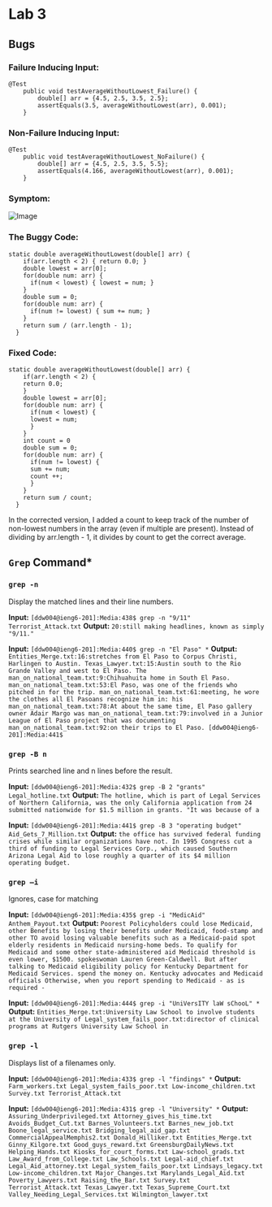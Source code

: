 # Lab 3
## Bugs
### Failure Inducing Input:
```
@Test
    public void testAverageWithoutLowest_Failure() {
        double[] arr = {4.5, 2.5, 3.5, 2.5};
        assertEquals(3.5, averageWithoutLowest(arr), 0.001);
    }
```

### Non-Failure Inducing Input:
```
@Test
    public void testAverageWithoutLowest_NoFailure() {
        double[] arr = {4.5, 2.5, 3.5, 5.5};
        assertEquals(4.166, averageWithoutLowest(arr), 0.001);
    }
```
### Symptom:
![Image](ArrayListExample_AvgFail.png)

### The Buggy Code:
```
static double averageWithoutLowest(double[] arr) {
    if(arr.length < 2) { return 0.0; }
    double lowest = arr[0];
    for(double num: arr) {
      if(num < lowest) { lowest = num; }
    }
    double sum = 0;
    for(double num: arr) {
      if(num != lowest) { sum += num; }
    }
    return sum / (arr.length - 1);
  }
```

### Fixed Code:
```
static double averageWithoutLowest(double[] arr) {
    if(arr.length < 2) { 
    return 0.0; 
    }
    double lowest = arr[0];
    for(double num: arr) {
      if(num < lowest) {
      lowest = num; 
      }
    }
    int count = 0
    double sum = 0;
    for(double num: arr) {
      if(num != lowest) { 
      sum += num;
      count ++;
      }
    }
    return sum / count;
  }
```

In the corrected version, I added a count to keep track of the number of non-lowest numbers in the array (even if multiple are present). Instead of dividing by arr.length - 1, it divides by count to get the correct average.

## `Grep` Command*

### `grep -n`

Display the matched lines and their line numbers.

**Input:** `[ddw004@ieng6-201]:Media:438$ grep -n "9/11" Terrorist_Attack.txt`
**Output:** `20:still making headlines, known as simply "9/11."`

**Input:** `[ddw004@ieng6-201]:Media:440$ grep -n "El Paso" *`
**Output:** `Entities_Merge.txt:16:stretches from El Paso to Corpus Christi, Harlingen to Austin.
Texas_Lawyer.txt:15:Austin south to the Rio Grande Valley and west to El Paso. The
man_on_national_team.txt:9:Chihuahuita home in South El Paso.
man_on_national_team.txt:53:El Paso, was one of the friends who pitched in for the trip.
man_on_national_team.txt:61:meeting, he wore the clothes all El Pasoans recognize him in: his
man_on_national_team.txt:78:At about the same time, El Paso gallery owner Adair Margo was
man_on_national_team.txt:79:involved in a Junior League of El Paso project that was documenting
man_on_national_team.txt:92:on their trips to El Paso.
[ddw004@ieng6-201]:Media:441$ `

### `grep -B n`

Prints searched line and n lines before the result.

**Input:** `[ddw004@ieng6-201]:Media:432$ grep -B 2 "grants" Legal_hotline.txt`
**Output:** `The hotline, which is part of Legal Services of Northern
California, was the only California application from 24 submitted
nationwide for $1.5 million in grants. "It was because of a`

**Input:** `[ddw004@ieng6-201]:Media:441$ grep -B 3 "operating budget" Aid_Gets_7_Million.txt`
**Output:** `the office has survived federal funding crises while similar
organizations have not. In 1995 Congress cut a third of funding to
Legal Services Corp., which caused Southern Arizona Legal Aid to
lose roughly a quarter of its $4 million operating budget.`

### `grep –i`

Ignores, case for matching

**Input:** `[ddw004@ieng6-201]:Media:435$ grep -i "MedicAid" Anthem_Payout.txt`
**Output:** `Poorest Policyholders could lose Medicaid, other Benefits
by losing their benefits under Medicaid, food-stamp and other
TO avoid losing valuable benefits such as a Medicaid-paid spot
elderly residents in Medicaid nursing-home beds.
To qualify for Medicaid and some other state-administered aid
Medicaid threshold is even lower, $1500.
spokeswoman Lauren Green-Caldwell. But after talking to Medicaid
eligibility policy for Kentucky Department for Medicaid Services.
spend the money on. Kentucky advocates and Medicaid officials
Otherwise, when you report spending to Medicaid - as is required -`

**Input:** `[ddw004@ieng6-201]:Media:444$ grep -i "UniVersITY laW sChooL" *`
**Output:** `Entities_Merge.txt:University Law School to involve students at the University of
Legal_system_fails_poor.txt:director of clinical programs at Rutgers University Law School in`

### `grep -l`

Displays list of a filenames only.

**Input:** `[ddw004@ieng6-201]:Media:433$ grep -l "findings" *`
**Output:** `Farm_workers.txt
Legal_system_fails_poor.txt
Low-income_children.txt
Survey.txt
Terrorist_Attack.txt`

**Input:** `[ddw004@ieng6-201]:Media:431$ grep -l "University" *`
**Output:** `Assuring_Underprivileged.txt
Attorney_gives_his_time.txt
Avoids_Budget_Cut.txt
Barnes_Volunteers.txt
Barnes_new_job.txt
Boone_legal_service.txt
Bridging_legal_aid_gap.txt
CommercialAppealMemphis2.txt
Donald_Hilliker.txt
Entities_Merge.txt
Ginny_Kilgore.txt
Good_guys_reward.txt
GreensburgDailyNews.txt
Helping_Hands.txt
Kiosks_for_court_forms.txt
Law-school_grads.txt
Law_Award_from_College.txt
Law_Schools.txt
Legal-aid_chief.txt
Legal_Aid_attorney.txt
Legal_system_fails_poor.txt
Lindsays_legacy.txt
Low-income_children.txt
Major_Changes.txt
Marylands_Legal_Aid.txt
Poverty_Lawyers.txt
Raising_the_Bar.txt
Survey.txt
Terrorist_Attack.txt
Texas_Lawyer.txt
Texas_Supreme_Court.txt
Valley_Needing_Legal_Services.txt
Wilmington_lawyer.txt`
